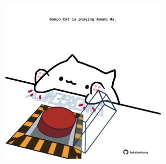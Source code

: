 <!-- built at 02/11/2023, 23:00:45 UTC -->
<p align="center">
  <img width="500" height="500" src="./ReadmeImage.svg">
</p>
